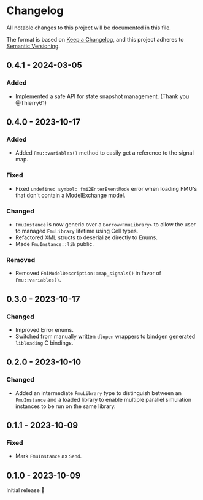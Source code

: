 # Changelog

All notable changes to this project will be documented in this file.

The format is based on [Keep a Changelog](https://keepachangelog.com/en/1.0.0/),
and this project adheres to [Semantic Versioning](https://semver.org/spec/v2.0.0.html).

## 0.4.1 - 2024-03-05

### Added

- Implemented a safe API for state snapshot management. (Thank you @Thierry61)

## 0.4.0 - 2023-10-17

### Added

- Added `Fmu::variables()` method to easily get a reference to the signal map.

### Fixed

- Fixed `undefined symbol: fmi2EnterEventMode` error when loading FMU's that don't
    contain a ModelExchange model.

### Changed

- `FmuInstance` is now generic over a `Borrow<FmuLibrary>` to allow the user to
    managed `FmuLibrary` lifetime using Cell types.
- Refactored XML structs to deserialize directly to Enums.
- Made `FmuInstance::lib` public.

### Removed

- Removed `FmiModelDescription::map_signals()` in favor of `Fmu::variables()`.

## 0.3.0 - 2023-10-17

### Changed

- Improved Error enums.
- Switched from manually written `dlopen` wrappers to bindgen generated `libloading`
    C bindings.


## 0.2.0 - 2023-10-10

### Changed

- Added an intermediate `FmuLibrary` type to distinguish between an `FmuInstance`
    and a loaded library to enable multiple parallel simulation instances to be run
    on the same library.

## 0.1.1 - 2023-10-09

### Fixed

- Mark `FmuInstance` as `Send`.

## 0.1.0 - 2023-10-09

Initial release 🎉